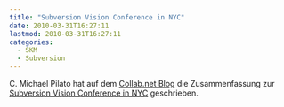 ```yaml
---
title: "Subversion Vision Conference in NYC"
date: 2010-03-31T16:27:11
lastmod: 2010-03-31T16:27:11
categories:
  - SKM
  - Subversion
---
```

C. Michael Pilato hat auf dem <a href="http://blogs.open.collab.net/oncollabnet/">Collab.net  Blog</a> die Zusammenfassung zur <a href="http://blogs.open.collab.net/svn/2010/03/subversion-vision-meeting-in-nyc.html">Subversion Vision Conference in NYC</a> geschrieben.
